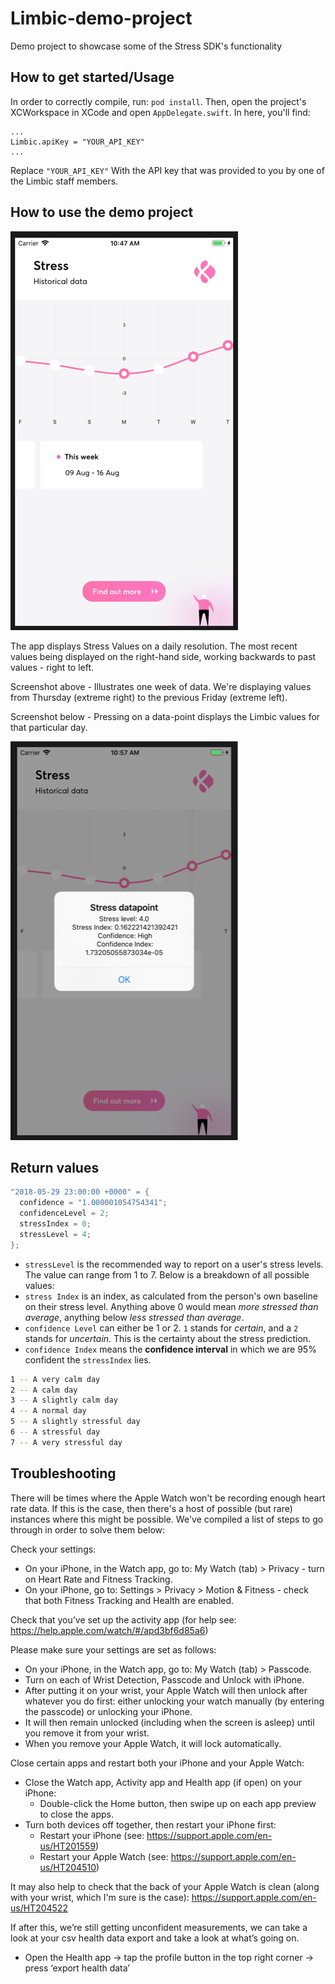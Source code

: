 # Limbic-demo-project
Demo project to showcase some of the Stress SDK's functionality

## How to get started/Usage

In order to correctly compile, run: `pod install`.
Then, open the project's XCWorkspace in XCode and open `AppDelegate.swift`. In here, you'll find:

```
...
Limbic.apiKey = "YOUR_API_KEY"
...

```

Replace `"YOUR_API_KEY"` With the API key that was provided to you by one of the Limbic staff members.

## How to use the demo project

<img src="https://github.com/LimbicAI/Limbic-demo-project/blob/master/screenshot.png" width="364" height="638" />

The app displays Stress Values on a daily resolution. The most recent values being displayed on the right-hand side, working backwards to past values - right to left.

Screenshot above - Illustrates one week of data. We're displaying values from Thursday (extreme right) to the previous Friday (extreme left).

Screenshot below - Pressing on a data-point displays the Limbic values for that particular day.

<img src="https://github.com/LimbicAI/Limbic-demo-project/blob/master/datapoint.png" width="364" height="638" />


## Return values

```swift
"2018-05-29 23:00:00 +0000" = {
  confidence = "1.000001054754341";
  confidenceLevel = 2;
  stressIndex = 0;
  stressLevel = 4;
};
```

* `stressLevel` is the recommended way to report on a user's stress levels. The value can range from 1 to 7. Below is a breakdown of all possible values:
* `stress Index` is an index, as calculated from the person's own baseline on their stress level. Anything above 0 would mean *more stressed than average*, anything below *less stressed than average*.
* `confidence Level` can either be 1 or 2. `1` stands for *certain*, and a `2` stands for *uncertain*. This is the certainty about the stress prediction.
* `confidence Index` means the **confidence interval** in which we are 95% confident the `stressIndex` lies.


```bash
1 -- A very calm day
2 -- A calm day
3 -- A slightly calm day
4 -- A normal day
5 -- A slightly stressful day
6 -- A stressful day
7 -- A very stressful day
```  

## Troubleshooting

There will be times where the Apple Watch won't be recording enough heart rate data. If this is the case, then there's a host of possible (but rare) instances where this might be possible. We've compiled a list of steps to go through in order to solve them below:

Check your settings:
* On your iPhone, in the Watch app, go to: My Watch (tab) > Privacy - turn on Heart Rate and Fitness Tracking.
* On your iPhone, go to: Settings > Privacy > Motion & Fitness - check that both Fitness Tracking and Health are enabled.

Check that you’ve set up the activity app (for help see: https://help.apple.com/watch/#/apd3bf6d85a6)

Please make sure your settings are set as follows:
* On your iPhone, in the Watch app, go to: My Watch (tab) > Passcode.
* Turn on each of Wrist Detection, Passcode and Unlock with iPhone.
* After putting it on your wrist, your Apple Watch will then unlock after whatever you do first: either unlocking your watch manually (by entering the passcode) or unlocking your iPhone.
* It will then remain unlocked (including when the screen is asleep) until you remove it from your wrist.
* When you remove your Apple Watch, it will lock automatically.

Close certain apps and restart both your iPhone and your Apple Watch:
* Close the Watch app, Activity app and Health app (if open) on your iPhone:
   * Double-click the Home button, then swipe up on each app preview to close the apps.
* Turn both devices off together, then restart your iPhone first:
   * Restart your iPhone (see: https://support.apple.com/en-us/HT201559)
   * Restart your Apple Watch (see: https://support.apple.com/en-us/HT204510)

It may also help to check that the back of your Apple Watch is clean (along with your wrist, which I'm sure is the case): https://support.apple.com/en-us/HT204522

If after this, we’re still getting unconfident measurements, we can take a look at your csv health data export and take a look at what’s going on.
* Open the Health app -> tap the profile button in the top right corner -> press ‘export health data’
